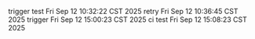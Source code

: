 trigger test Fri Sep 12 10:32:22 CST 2025
retry Fri Sep 12 10:36:45 CST 2025
trigger Fri Sep 12 15:00:23 CST 2025
ci test Fri Sep 12 15:08:23 CST 2025
